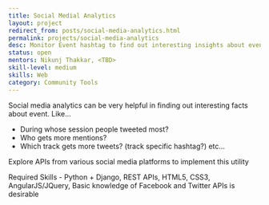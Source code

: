 ```yaml
---
title: Social Medial Analytics
layout: project
redirect_from: posts/social-media-analytics.html
permalink: projects/social-media-analytics
desc: Monitor Event hashtag to find out interesting insights about event
status: open
mentors: Nikunj Thakkar, <TBD>
skill-level: medium
skills: Web
category: Community Tools
---
```


Social media analytics can be very helpful in finding out interesting facts about event. Like...
- During whose session people tweeted most?
- Who gets more mentions?
- Which track gets more tweets? (track specific hashtag?) etc...

Explore APIs from various social media platforms to implement this utility

Required Skills - Python + Django, REST APIs, HTML5, CSS3, AngularJS/JQuery, Basic knowledge of Facebook and Twitter APIs is desirable
